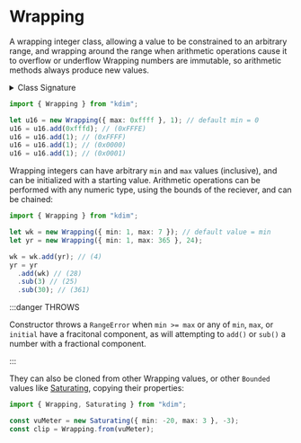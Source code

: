 # Wrapping

A wrapping integer class, allowing a value to be constrained to an arbitrary range, and wrapping around the range when arithmetic operations cause it to overflow or underflow Wrapping numbers are immutable, so arithmetic methods always produce new values.

<details>
  <summary>Class Signature</summary>
  <p>

```ts
abstract class Bounded {
  abstract get value(): number;
  abstract get min(): number;
  abstract get max(): number;
}

type BoundedOptions = {
  max: number;
  min?: number;
};

class Wrapping implements Bounded, Number {
  constructor({ max, min }: BoundedOptions, value?: number);

  static from(bounded: Bounded): Wrapping;

  add<N extends Number>(n: N): Wrapping;
  sub<N extends Number>(n: N): Wrapping;

  get value(): number;
  get min(): number;
  get max(): number;

  valueOf(): number;
  toFixed(fractionDigits?: number | undefined): string;
  toExponential(fractionDigits?: number | undefined): string;
  toPrecision(precision?: number | undefined): string;
  toString(radix?: number | undefined): string;
  toLocaleString(locales?: unknown, options?: unknown): string;
  toLocaleString(
    locales?: Intl.LocalesArgument,
    options?: Intl.NumberFormatOptions | undefined
  ): string;

  [Symbol.toPrimitive](hint: string): string | number;
  get [Symbol.toStringTag](): string;
}
```

  </p>
</details>

```ts
import { Wrapping } from "kdim";

let u16 = new Wrapping({ max: 0xffff }, 1); // default min = 0
u16 = u16.add(0xfffd); // (0xFFFE)
u16 = u16.add(1); // (0xFFFF)
u16 = u16.add(1); // (0x0000)
u16 = u16.add(1); // (0x0001)
```

Wrapping integers can have arbitrary `min` and `max` values (inclusive), and can be initialized with a starting value. Arithmetic operations can be performed with any numeric type, using the bounds of the reciever, and can be chained:

```ts
import { Wrapping } from "kdim";

let wk = new Wrapping({ min: 1, max: 7 }); // default value = min
let yr = new Wrapping({ min: 1, max: 365 }, 24);

wk = wk.add(yr); // (4)
yr = yr
  .add(wk) // (28)
  .sub(3) // (25)
  .sub(30); // (361)
```

:::danger THROWS

Constructor throws a `RangeError` when `min >= max` or any of `min`, `max`, or `initial` have a fracitonal component, as will attempting to `add()` or `sub()` a number with a fractional component.

:::

They can also be cloned from other Wrapping values, or other `Bounded` values like [Saturating](saturating), copying their properties:

```ts
import { Wrapping, Saturating } from "kdim";

const vuMeter = new Saturating({ min: -20, max: 3 }, -3);
const clip = Wrapping.from(vuMeter);
```
